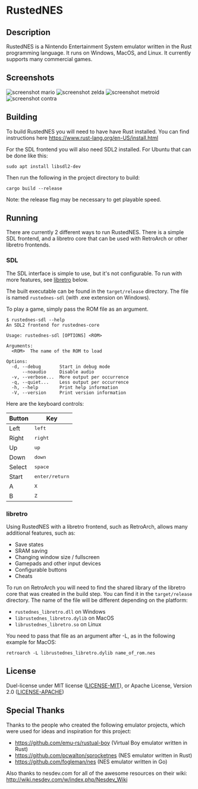 # RustedNES

## Description

RustedNES is a Nintendo Entertainment System emulator written in the Rust programming language. It runs on Windows, MacOS, and Linux. It currently supports many commercial games.

## Screenshots

![screenshot mario](media/screenshot_mario.png)
![screenshot zelda](media/screenshot_zelda.png)
![screenshot metroid](media/screenshot_metroid.png)
![screenshot contra](media/screenshot_contra.png)

## Building

To build RustedNES you will need to have have Rust installed. You can find instructions here https://www.rust-lang.org/en-US/install.html

For the SDL frontend you will also need SDL2 installed. For Ubuntu that can be done like this:

```
sudo apt install libsdl2-dev
```

Then run the following in the project directory to build:

```
cargo build --release
```

Note: the release flag may be necessary to get playable speed.

## Running

There are currently 2 different ways to run RustedNES. There is a simple SDL frontend, and a libretro core that can be used with RetroArch or other libretro frontends.

### SDL   
      
The SDL interface is simple to use, but it's not configurable. To run with more features, see [libretro](#libretro) below.

The built executable can be found in the `target/release` directory. The file is named `rustednes-sdl` (with .exe extension on Windows).

To play a game, simply pass the ROM file as an argument.

```
$ rustednes-sdl --help
An SDL2 frontend for rustednes-core

Usage: rustednes-sdl [OPTIONS] <ROM>

Arguments:
  <ROM>  The name of the ROM to load

Options:
  -d, --debug       Start in debug mode
      --noaudio     Disable audio
  -v, --verbose...  More output per occurrence
  -q, --quiet...    Less output per occurrence
  -h, --help        Print help information
  -V, --version     Print version information
```

Here are the keyboard controls:

| Button | Key |
| --- | --- |
| Left | <kbd>left</kbd> |
| Right | <kbd>right</kbd> |
| Up | <kbd>up</kbd> |
| Down | <kbd>down</kbd> |
| Select | <kbd>space</kbd> |
| Start | <kbd>enter/return</kbd> |
| A | <kbd>X</kbd> |
| B | <kbd>Z</kbd> |

### libretro

Using RustedNES with a libretro frontend, such as RetroArch, allows many additional features, such as:

* Save states
* SRAM saving
* Changing window size / fullscreen
* Gamepads and other input devices
* Configurable buttons
* Cheats

To run on RetroArch you will need to find the shared library of the libretro core that was created in the build step. You can find it in the `target/release` directory. The name of the file will be different depending on the platform:

* `rustednes_libretro.dll` on Windows
* `librustednes_libretro.dylib` on MacOS
* `librustednes_libretro.so` on Linux

You need to pass that file as an argument after -L, as in the following example for MacOS:

```
retroarch -L librustednes_libretro.dylib name_of_rom.nes
```

## License

Duel-license under MIT license ([LICENSE-MIT](LICENSE-MIT)), or Apache License, Version 2.0 ([LICENSE-APACHE](LICENSE-APACHE))

## Special Thanks

Thanks to the people who created the following emulator projects, which were used for ideas and inspiration for this project:

* https://github.com/emu-rs/rustual-boy (Virtual Boy emulator written in Rust)
* https://github.com/pcwalton/sprocketnes (NES emulator written in Rust)
* https://github.com/fogleman/nes (NES emulator written in Go)

Also thanks to nesdev.com for all of the awesome resources on their wiki: http://wiki.nesdev.com/w/index.php/Nesdev_Wiki
